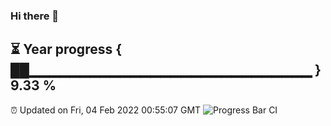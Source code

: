 ### Hi there 👋
⏳ Year progress { ██▁▁▁▁▁▁▁▁▁▁▁▁▁▁▁▁▁▁▁▁▁▁▁▁▁▁▁▁ } 9.33 %
---
⏰ Updated on Fri, 04 Feb 2022 00:55:07 GMT
![Progress Bar CI](https://github.com/liununu/liununu/workflows/Progress%20Bar%20CI/badge.svg)
